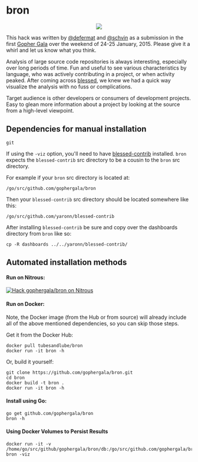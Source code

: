 # bron

<p align="center">
<img src="http://beforeitsnews.com/mediadrop/uploads/2013/38/1589ea296eb82ead17d6b307601025236ec0b738.jpg">
</p>

This hack was written by [@defermat](https://github.com/defermat) and [@schvin](https://github.com/schvin) as a submission in the first [Gopher Gala](http://gophergala.com/) over the weekend of 24-25 January, 2015. Please give it a whirl and let us know what you think.

Analysis of large source code repositories is always interesting, especially over long periods of time. Fun and useful to see various characteristics by language, who was actively contributing in a project, or when activity peaked. After coming across [blessed](https://github.com/yaronn/blessed-contrib), we knew we had a quick way visualize the analysis with no fuss or complications.

Target audience is other developers or consumers of development projects. Easy to glean more information about a project by looking at the source from a high-level viewpoint.

## Dependencies for manual installation

```
git
```

If using the `-viz` option, you'll need to have [blessed-contrib](https://github.com/yaronn/blessed-contrib) installed.  `bron` expects the `blessed-contrib` src directory to be a cousin to the `bron` src directory.

For example if your `bron` src directory is located at:

```
/go/src/github.com/gophergala/bron
```

Then your `blessed-contrib` src directory should be located somewhere like this:

```
/go/src/github.com/yaronn/blessed-contrib
```

After installing `blessed-contrib` be sure and copy over the dashboards directory from `bron` like so:

```
cp -R dashboards ../../yaronn/blessed-contrib/
```

## Automated installation methods

#### Run on Nitrous:

[![Hack gophergala/bron on Nitrous](https://d3o0mnbgv6k92a.cloudfront.net/assets/hack-l-v1-d464cf470a5da050619f6f247a1017ec.png)](https://www.nitrous.io/hack_button?source=embed&runtime=go&repo=gophergala%2Fbron)

#### Run on Docker:

Note, the Docker image (from the Hub or from source) will already include all of the above mentioned dependencies, so you can skip those steps.

Get it from the Docker Hub:

```
docker pull tubesandlube/bron
docker run -it bron -h
```

Or, build it yourself:

```
git clone https://github.com/gophergala/bron.git
cd bron
docker build -t bron .
docker run -it bron -h
```

#### Install using Go:

```
go get github.com/gophergala/bron
bron -h
```

#### Using Docker Volumes to Persist Results

```
docker run -it -v /home/go/src/github/gophergala/bron/db:/go/src/github.com/gophergala/bron/db bron -viz
```
